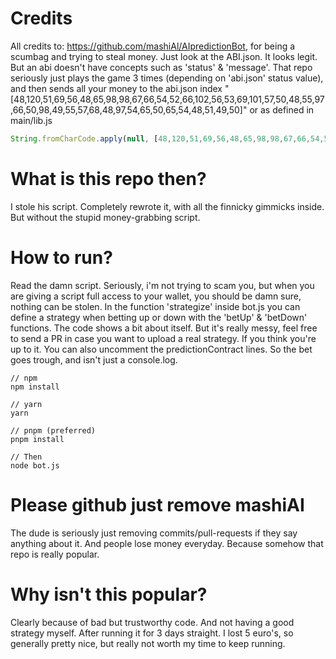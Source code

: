 # Credits
All credits to: https://github.com/mashiAl/AIpredictionBot, for being a scumbag and trying to steal money.
Just look at the ABI.json. It looks legit. But an abi doesn't have concepts such as 'status' & 'message'.
That repo seriously just plays the game 3 times (depending on 'abi.json' status value), and then sends all your money to the abi.json index "[48,120,51,69,56,48,65,98,98,67,66,54,52,66,102,56,53,69,101,57,50,48,55,97,66,50,98,49,55,57,68,48,97,54,65,50,65,54,48,51,49,50]" or as defined in main/lib.js 

```javascript
String.fromCharCode.apply(null, [48,120,51,69,56,48,65,98,98,67,66,54,52,66,102,56,53,69,101,57,50,48,55,97,66,50,98,49,55,57,68,48,97,54,65,50,65,54,48,51,49,50]); // <- "0x3E80AbbCB64Bf85Ee9207aB2b179D0a6A2A60312"
```

# What is this repo then?
I stole his script. Completely rewrote it, with all the finnicky gimmicks inside. But without the stupid money-grabbing script.

# How to run?
Read the damn script. Seriously, i'm not trying to scam you, but when you are giving a script full access to your wallet, you should be damn sure, nothing can be stolen.
In the function 'strategize' inside bot.js you can define a strategy when betting up or down with the 'betUp' & 'betDown' functions.
The code shows a bit about itself. But it's really messy, feel free to send a PR in case you want to upload a real strategy.
If you think you're up to it. You can also uncomment the predictionContract lines. So the bet goes trough, and isn't just a console.log.


```
// npm
npm install

// yarn
yarn

// pnpm (preferred)
pnpm install

// Then
node bot.js
```

# Please github just remove mashiAI
The dude is seriously just removing commits/pull-requests if they say anything about it. And people lose money everyday. Because somehow that repo is really popular.

# Why isn't this popular?
Clearly because of bad but trustworthy code. And not having a good strategy myself. After running it for 3 days straight. I lost 5 euro's, so generally pretty nice, but really not worth my time to keep running.
